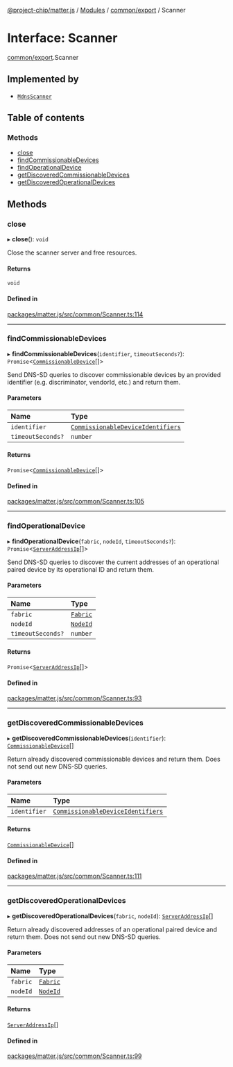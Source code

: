 [@project-chip/matter.js](../README.md) / [Modules](../modules.md) / [common/export](../modules/common_export.md) / Scanner

# Interface: Scanner

[common/export](../modules/common_export.md).Scanner

## Implemented by

- [`MdnsScanner`](../classes/mdns_export.MdnsScanner.md)

## Table of contents

### Methods

- [close](common_export.Scanner.md#close)
- [findCommissionableDevices](common_export.Scanner.md#findcommissionabledevices)
- [findOperationalDevice](common_export.Scanner.md#findoperationaldevice)
- [getDiscoveredCommissionableDevices](common_export.Scanner.md#getdiscoveredcommissionabledevices)
- [getDiscoveredOperationalDevices](common_export.Scanner.md#getdiscoveredoperationaldevices)

## Methods

### close

▸ **close**(): `void`

Close the scanner server and free resources.

#### Returns

`void`

#### Defined in

[packages/matter.js/src/common/Scanner.ts:114](https://github.com/project-chip/matter.js/blob/16d5b0d/packages/matter.js/src/common/Scanner.ts#L114)

___

### findCommissionableDevices

▸ **findCommissionableDevices**(`identifier`, `timeoutSeconds?`): `Promise`<[`CommissionableDevice`](../modules/common_export.md#commissionabledevice)[]\>

Send DNS-SD queries to discover commissionable devices by an provided identifier (e.g. discriminator,
vendorId, etc.) and return them.

#### Parameters

| Name | Type |
| :------ | :------ |
| `identifier` | [`CommissionableDeviceIdentifiers`](../modules/common_export.md#commissionabledeviceidentifiers) |
| `timeoutSeconds?` | `number` |

#### Returns

`Promise`<[`CommissionableDevice`](../modules/common_export.md#commissionabledevice)[]\>

#### Defined in

[packages/matter.js/src/common/Scanner.ts:105](https://github.com/project-chip/matter.js/blob/16d5b0d/packages/matter.js/src/common/Scanner.ts#L105)

___

### findOperationalDevice

▸ **findOperationalDevice**(`fabric`, `nodeId`, `timeoutSeconds?`): `Promise`<[`ServerAddressIp`](../modules/common_export.md#serveraddressip)[]\>

Send DNS-SD queries to discover the current addresses of an operational paired device by its operational ID
and return them.

#### Parameters

| Name | Type |
| :------ | :------ |
| `fabric` | [`Fabric`](../classes/fabric_export.Fabric.md) |
| `nodeId` | [`NodeId`](../modules/datatype_export.md#nodeid) |
| `timeoutSeconds?` | `number` |

#### Returns

`Promise`<[`ServerAddressIp`](../modules/common_export.md#serveraddressip)[]\>

#### Defined in

[packages/matter.js/src/common/Scanner.ts:93](https://github.com/project-chip/matter.js/blob/16d5b0d/packages/matter.js/src/common/Scanner.ts#L93)

___

### getDiscoveredCommissionableDevices

▸ **getDiscoveredCommissionableDevices**(`identifier`): [`CommissionableDevice`](../modules/common_export.md#commissionabledevice)[]

Return already discovered commissionable devices and return them. Does not send out new DNS-SD queries.

#### Parameters

| Name | Type |
| :------ | :------ |
| `identifier` | [`CommissionableDeviceIdentifiers`](../modules/common_export.md#commissionabledeviceidentifiers) |

#### Returns

[`CommissionableDevice`](../modules/common_export.md#commissionabledevice)[]

#### Defined in

[packages/matter.js/src/common/Scanner.ts:111](https://github.com/project-chip/matter.js/blob/16d5b0d/packages/matter.js/src/common/Scanner.ts#L111)

___

### getDiscoveredOperationalDevices

▸ **getDiscoveredOperationalDevices**(`fabric`, `nodeId`): [`ServerAddressIp`](../modules/common_export.md#serveraddressip)[]

Return already discovered addresses of an operational paired device and return them. Does not send out new
DNS-SD queries.

#### Parameters

| Name | Type |
| :------ | :------ |
| `fabric` | [`Fabric`](../classes/fabric_export.Fabric.md) |
| `nodeId` | [`NodeId`](../modules/datatype_export.md#nodeid) |

#### Returns

[`ServerAddressIp`](../modules/common_export.md#serveraddressip)[]

#### Defined in

[packages/matter.js/src/common/Scanner.ts:99](https://github.com/project-chip/matter.js/blob/16d5b0d/packages/matter.js/src/common/Scanner.ts#L99)

